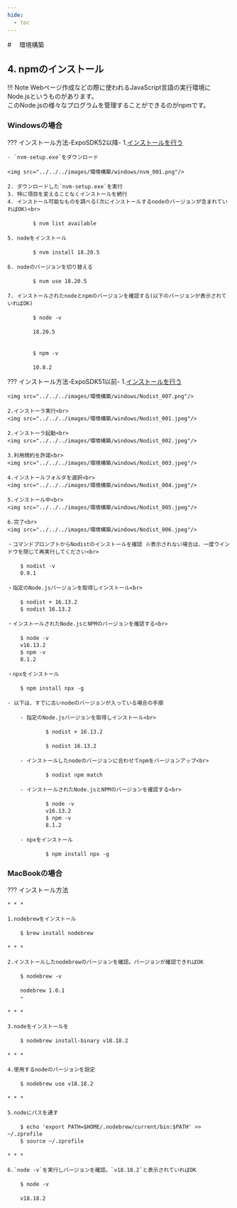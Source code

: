 ```yaml
---
hide:
  - toc
---
```

#　<i class="fa fa-arrow-circle-right" aria-hidden="true"></i> 環境構築

## 4. npmのインストール

!!! Note
    Webページ作成などの際に使われるJavaScript言語の実行環境にNode.jsというものがあります。<br>このNode.jsの様々なプログラムを管理することができるのがnpmです。

### Windowsの場合
??? インストール方法-ExpoSDK52以降-
    1.[インストールを行う](https://github.com/coreybutler/nvm-windows/releases)

    - `nvm-setup.exe`をダウンロード

    <img src="../../../images/環境構築/windows/nvm_001.png"/>

    2. ダウンロードした`nvm-setup.exe`を実行
    3. 特に項目を変えることなくインストールを続行
    4. インストール可能なものを調べる(次にインストールするnodeのバージョンが含まれていればOK)<br>

            $ nvm list available

    5. nodeをインストール

            $ nvm install 18.20.5

    6. nodeのバージョンを切り替える

            $ nvm use 18.20.5

    7. インストールされたnodeとnpmのバージョンを確認する(以下のバージョンが表示されていればOK)

            $ node -v

            18.20.5


            $ npm -v

            10.8.2

??? インストール方法-ExpoSDK51以前-
    1.[インストールを行う](https://github.com/nullivex/nodist/releases)

    <img src="../../../images/環境構築/windows/Nodist_007.png"/>
    
    2.インストーラ実行<br>
    <img src="../../../images/環境構築/windows/Nodist_001.jpeg"/>

    2.インストーラ起動<br>
    <img src="../../../images/環境構築/windows/Nodist_002.jpeg"/>

    3.利用規約を許諾<br>
    <img src="../../../images/環境構築/windows/Nodist_003.jpeg"/>

    4.インストールフォルダを選択<br>
    <img src="../../../images/環境構築/windows/Nodist_004.jpeg"/>

    5.インストール中<br>
    <img src="../../../images/環境構築/windows/Nodist_005.jpeg"/>

    6.完了<br>
    <img src="../../../images/環境構築/windows/Nodist_006.jpeg"/>

    ・コマンドプロンプトからNodistのインストールを確認 ※表示されない場合は、一度ウインドウを閉じて再実行してください<br>

        $ nodist -v
        0.9.1

    ・指定のNode.jsバージョンを取得しインストール<br>

        $ nodist + 16.13.2
        $ nodist 16.13.2

    ・インストールされたNode.jsとNPMのバージョンを確認する<br>

        $ node -v
        v16.13.2
        $ npm -v
        8.1.2

    ・npxをインストール

        $ npm install npx -g

    - 以下は、すでに古いnodeのバージョンが入っている場合の手順

        - 指定のNode.jsバージョンを取得しインストール<br>

                $ nodist + 16.13.2
                
                $ nodist 16.13.2

        - インストールしたnodeのバージョンに合わせてnpmをバージョンアップ<br>

                $ nodist npm match

        - インストールされたNode.jsとNPMのバージョンを確認する<br>

                $ node -v
                v16.13.2
                $ npm -v
                8.1.2

        - npxをインストール

                $ npm install npx -g

    

### MacBookの場合
??? インストール方法
        
    * * *

    1.nodebrewをインストール

        $ brew install nodebrew

    * * *

    2.インストールしたnodebrewのバージョンを確認。バージョンが確認できればOK
    
        $ nodebrew -v

        nodebrew 1.0.1
        ~

    * * *

    3.nodeをインストールを

        $ nodebrew install-binary v18.18.2

    * * *

    4.使用するnodeのバージョンを設定

        $ nodebrew use v18.18.2

    * * *

    5.nodeにパスを通す

        $ echo 'export PATH=$HOME/.nodebrew/current/bin:$PATH' >> ~/.zprofile
        $ source ~/.zprofile

    * * *

    6.`node -v`を実行しバージョンを確認。`v18.18.2`と表示されていればOK

        $ node -v

        v18.18.2
